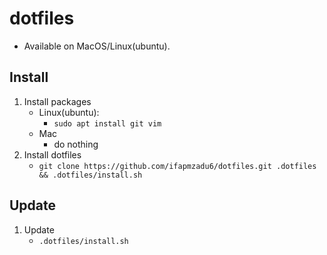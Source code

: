 # dotfiles
- Available on MacOS/Linux(ubuntu).

## Install
1. Install packages
    -  Linux(ubuntu):
        - `sudo apt install git vim`
    -  Mac
        - do nothing
2. Install dotfiles
    - `git clone https://github.com/ifapmzadu6/dotfiles.git .dotfiles && .dotfiles/install.sh`

## Update

1. Update
    - `.dotfiles/install.sh`

